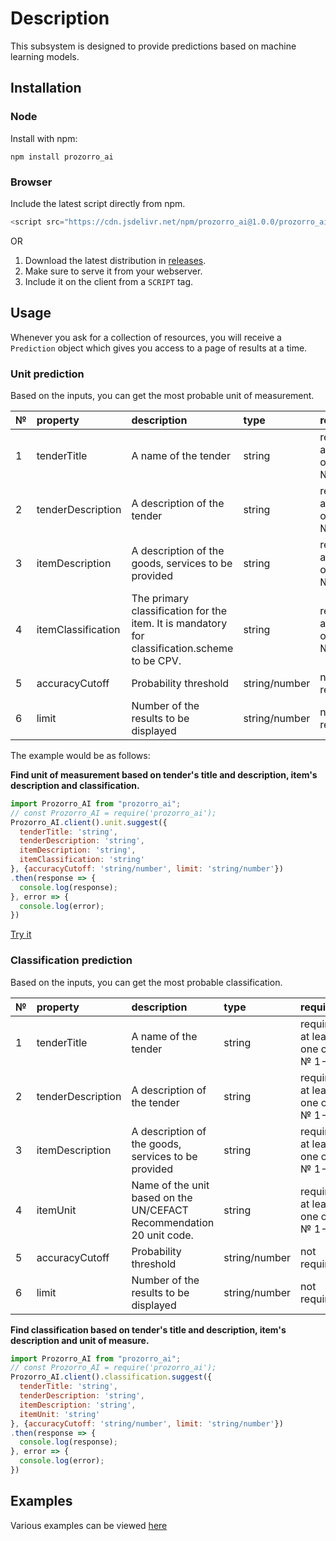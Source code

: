# Description 

This subsystem is designed to provide predictions based on machine learning models.

## Installation

### Node

Install with npm:


`npm install prozorro_ai`

### Browser

Include the latest script directly from npm.

```js
<script src="https://cdn.jsdelivr.net/npm/prozorro_ai@1.0.0/prozorro_ai.min.js"></script>
```

OR

1. Download the latest distribution in [releases](https://github.com/quintagroup/prozorro_ai/releases).
2. Make sure to serve it from your webserver.
3. Include it on the client from a `SCRIPT` tag.


## Usage

Whenever you ask for a collection of resources, you will receive a `Prediction` object which gives you access to a page of results at a time.

### Unit prediction

Based on the inputs, you can get the most probable unit of measurement.

|№|property|description|type|required|default|
|:-|:-|:-|:-|:-|:-|
|1|tenderTitle|A name of the tender|string|required at least one of № 1-4|' '|
|2|tenderDescription|A description of the tender|string|required at least one of № 1-4|' '|
|3|itemDescription|A description of the goods, services to be provided|string|required at least one of № 1-4|' '|
|4|itemClassification|The primary classification for the item. It is mandatory for classification.scheme to be CPV.|string|required at least one of № 1-4|' '|
|5|accuracyCutoff|Probability threshold|string/number|not required |0.1|
|6|limit|Number of the results to be displayed|string/number|not required |5|

The example would be as follows:

**Find unit of measurement based on tender's title and description, item's description and classification.**
```js
import Prozorro_AI from "prozorro_ai";
// const Prozorro_AI = require('prozorro_ai');
Prozorro_AI.client().unit.suggest({
  tenderTitle: 'string',
  tenderDescription: 'string',
  itemDescription: 'string',
  itemClassification: 'string'
}, {accuracyCutoff: 'string/number', limit: 'string/number'})
.then(response => {
  console.log(response);
}, error => {
  console.log(error);
})
```

[Try it](https://ocdsanalytics.com/ua/prozorro/ai/docs/examples/unit.html)

### Classification prediction
Based on the inputs, you can get the most probable classification.

|№|property|description|type|required|default|
|:-|:-|:-|:-|:-|:-|
|1|tenderTitle|A name of the tender|string|required at least one of № 1-4|' '|
|2|tenderDescription|A description of the tender|string|required at least one of № 1-4|' '|
|3|itemDescription|A description of the goods, services to be provided|string|required at least one of № 1-4|' '|
|4|itemUnit|Name of the unit based on the UN/CEFACT Recommendation 20 unit code.|string|required at least one of № 1-4|' '|
|5|accuracyCutoff|Probability threshold|string/number|not required |0.1|
|6|limit|Number of the results to be displayed|string/number|not required |5|


**Find classification based on tender's title and description, item's description and unit of measure.**
```js
import Prozorro_AI from "prozorro_ai";
// const Prozorro_AI = require('prozorro_ai');
Prozorro_AI.client().classification.suggest({
  tenderTitle: 'string',
  tenderDescription: 'string',
  itemDescription: 'string',
  itemUnit: 'string'
}, {accuracyCutoff: 'string/number', limit: 'string/number'})
.then(response => {
  console.log(response);
}, error => {
  console.log(error);
})
```


## Examples

Various examples can be viewed [here](./examples/)
